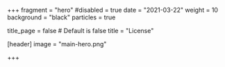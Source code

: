 +++
fragment = "hero"
#disabled = true
date = "2021-03-22"
weight = 10
background = "black"
particles = true

title_page = false # Default is false
title = "License"

[header]
  image = "main-hero.png"

+++
